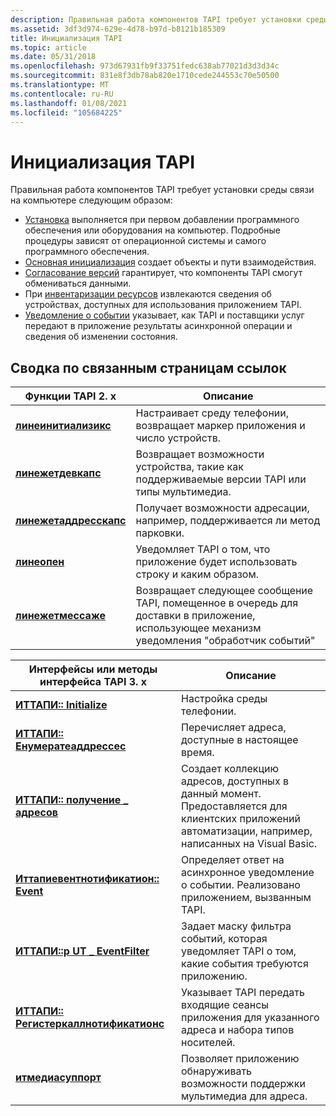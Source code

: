 ```yaml
---
description: Правильная работа компонентов TAPI требует установки среды связи на компьютере.
ms.assetid: 3df3d974-629e-4d78-b97d-b8121b185309
title: Инициализация TAPI
ms.topic: article
ms.date: 05/31/2018
ms.openlocfilehash: 973d67931fb9f33751fedc638ab77021d3d3d34c
ms.sourcegitcommit: 831e8f3db78ab820e1710cede244553c70e50500
ms.translationtype: MT
ms.contentlocale: ru-RU
ms.lasthandoff: 01/08/2021
ms.locfileid: "105684225"
---
```

# <a name="tapi-initialization"></a>Инициализация TAPI

Правильная работа компонентов TAPI требует установки среды связи на компьютере следующим образом:

-   [Установка](installation.md) выполняется при первом добавлении программного обеспечения или оборудования на компьютер. Подробные процедуры зависят от операционной системы и самого программного обеспечения.
-   [Основная инициализация](primary-initialization.md) создает объекты и пути взаимодействия.
-   [Согласование версий](version-negotiation.md) гарантирует, что компоненты TAPI смогут обмениваться данными.
-   При [инвентаризации ресурсов](resource-inventory.md) извлекаются сведения об устройствах, доступных для использования приложением TAPI.
-   [Уведомление о событии](event-notification.md) указывает, как TAPI и поставщики услуг передают в приложение результаты асинхронной операции и сведения об изменении состояния.

## <a name="summary-of-related-reference-pages"></a>Сводка по связанным страницам ссылок



| Функции TAPI 2. x                                        | Описание                                                                                                                       |
|-----------------------------------------------------------|-----------------------------------------------------------------------------------------------------------------------------------|
| [**линеинитиализикс**](/windows/win32/api/tapi/nf-tapi-lineinitializeexa)     | Настраивает среду телефонии, возвращает маркер приложения и число устройств.                                                   |
| [**линежетдевкапс**](/windows/win32/api/tapi/nf-tapi-linegetdevcaps)         | Возвращает возможности устройства, такие как поддерживаемые версии TAPI или типы мультимедиа.                                                          |
| [**линежетаддресскапс**](/windows/win32/api/tapi/nf-tapi-linegetaddresscaps) | Получает возможности адресации, например, поддерживается ли метод парковки.                                                                |
| [**линеопен**](/windows/win32/api/tapi/nf-tapi-lineopen)                     | Уведомляет TAPI о том, что приложение будет использовать строку и каким образом.                                                       |
| [**линежетмессаже**](/windows/win32/api/tapi/nf-tapi-linegetmessage)         | Возвращает следующее сообщение TAPI, помещенное в очередь для доставки в приложение, использующее механизм уведомления "обработчик событий" |



 



| Интерфейсы или методы интерфейса TAPI 3. x                                                | Описание                                                                                                                                |
|-------------------------------------------------------------------------------|--------------------------------------------------------------------------------------------------------------------------------------------|
| [**ИТТАПИ:: Initialize**](/windows/desktop/api/tapi3if/nf-tapi3if-ittapi-initialize)                               | Настройка среды телефонии.                                                                                                             |
| [**ИТТАПИ:: Енумератеаддрессес**](/windows/desktop/api/tapi3if/nf-tapi3if-ittapi-enumerateaddresses)               | Перечисляет адреса, доступные в настоящее время.                                                                                                  |
| [**ИТТАПИ:: получение \_ адресов**](/windows/desktop/api/tapi3if/nf-tapi3if-ittapi-get_addresses)                        | Создает коллекцию адресов, доступных в данный момент. Предоставляется для клиентских приложений автоматизации, например, написанных на Visual Basic. |
| [**Иттапиевентнотификатион:: Event**](/windows/desktop/api/Tapi3if/nf-tapi3if-ittapieventnotification-event)       | Определяет ответ на асинхронное уведомление о событии. Реализовано приложением, вызванным TAPI.                                |
| [**ИТТАПИ::p UT \_ EventFilter**](/windows/desktop/api/tapi3if/nf-tapi3if-ittapi-put_eventfilter)                    | Задает маску фильтра событий, которая уведомляет TAPI о том, какие события требуются приложению.                                                     |
| [**ИТТАПИ:: Регистеркаллнотификатионс**](/windows/desktop/api/tapi3if/nf-tapi3if-ittapi-registercallnotifications) | Указывает TAPI передать входящие сеансы приложения для указанного адреса и набора типов носителей.                                   |
| [**итмедиасуппорт**](/windows/desktop/api/tapi3if/nn-tapi3if-itmediasupport)                                      | Позволяет приложению обнаруживать возможности поддержки мультимедиа для адреса.                                                           |



 

 

 
